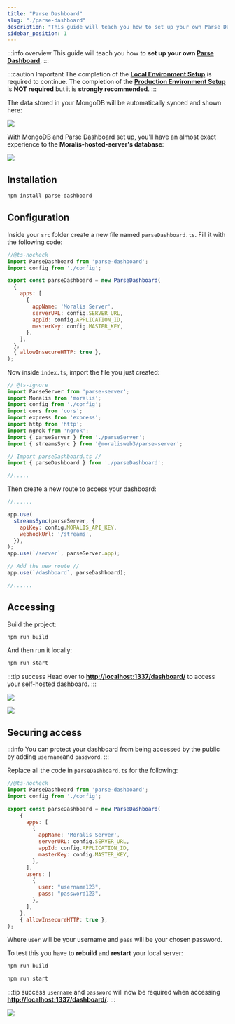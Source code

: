 ```yaml
---
title: "Parse Dashboard"
slug: "./parse-dashboard"
description: "This guide will teach you how to set up your own Parse Dashboard."
sidebar_position: 1
---
```


:::info overview
This guide will teach you how to **set up your own [Parse Dashboard](https://github.com/parse-community/parse-dashboard)**.
:::

:::caution Important
The completion of the [**Local Environment Setup**](/web3-data-api/self-hosting-moralis-server/local-environment-setup) is required to continue.
The completion of the [**Production Environment Setup**](/web3-data-api/self-hosting-moralis-server/production-environment-setup) is **NOT required** but it is **strongly recommended**.
:::

The data stored in your MongoDB will be automatically synced and shown here:

![](/img/content/dashboard-1.webp)

With [MongoDB](/web3-data-api/self-hosting-moralis-server/production-environment-setup#use-mongodb-atlas) and Parse Dashboard set up, you'll have an almost exact experience to the **Moralis-hosted-server's database**:

![](/img/content/dashboard-2.webp)

## Installation

```bash npm2yarn
npm install parse-dashboard
```

## Configuration

Inside your `src` folder create a new file named `parseDashboard.ts`. Fill it with the following code:

```javascript src/parseDashboard.ts
//@ts-nocheck
import ParseDashboard from 'parse-dashboard';
import config from './config';

export const parseDashboard = new ParseDashboard(
  {
    apps: [
      {
        appName: 'Moralis Server',
        serverURL: config.SERVER_URL,
        appId: config.APPLICATION_ID,
        masterKey: config.MASTER_KEY,
      },
    ],
  },
  { allowInsecureHTTP: true },
);
```

Now inside `index.ts`, import the file you just created:

```javascript src/index.ts
// @ts-ignore
import ParseServer from 'parse-server';
import Moralis from 'moralis';
import config from './config';
import cors from 'cors';
import express from 'express';
import http from 'http';
import ngrok from 'ngrok';
import { parseServer } from './parseServer';
import { streamsSync } from '@moralisweb3/parse-server';

// Import parseDashboard.ts // 
import { parseDashboard } from './parseDashboard';

//.....
```

Then create a new route to access your dashboard:

```javascript src/index.ts
//......

app.use(
  streamsSync(parseServer, {
    apiKey: config.MORALIS_API_KEY,
    webhookUrl: '/streams',
  }),
);
app.use(`/server`, parseServer.app);

// Add the new route // 
app.use(`/dashboard`, parseDashboard);

//......
```

## Accessing

Build the project:

```bash npm2yarn
npm run build
```

And then run it locally:

```bash npm2yarn
npm run start
```

:::tip success
Head over to **<http://localhost:1337/dashboard/>** to access your self-hosted dashboard.
:::

![](/img/content/dashboard-3.webp)

![](/img/content/dashboard-4.webp)

## Securing access

:::info
You can protect your dashboard from being accessed by the public by adding `username`and `password`.
:::

Replace all the code in `parseDashboard.ts` for the following:

```javascript src/parseDashboard.ts
//@ts-nocheck
import ParseDashboard from 'parse-dashboard';
import config from './config';

export const parseDashboard = new ParseDashboard(
    {
      apps: [
        {
          appName: 'Moralis Server',
          serverURL: config.SERVER_URL,
          appId: config.APPLICATION_ID,
          masterKey: config.MASTER_KEY,
        },
      ],
      users: [
        {
          user: "username123",
          pass: "password123",
        },
      ],
    },
    { allowInsecureHTTP: true },
);
```

Where `user` will be your username and `pass` will be your chosen password.

To test this you have to **rebuild** and **restart** your local server:

```bash npm2yarn
npm run build
```

```bash npm2yarn
npm run start
```

:::tip success
`username` and `password` will now be required when accessing **<http://localhost:1337/dashboard/>**.
:::

![](/img/content/6f65c0b-image.webp)